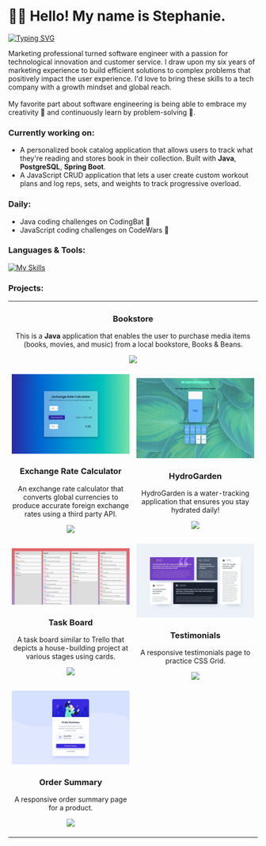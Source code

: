# 👋🏼 Hello! My name is Stephanie.

[![Typing SVG](https://readme-typing-svg.demolab.com?font=Fira+Code&duration=4000&pause=100&color=7229F7&vCenter=true&width=600&lines=Software+Engineer+%E2%9A%99%EF%B8%8F;Yogi+%F0%9F%A7%98%F0%9F%8F%BB%E2%80%8D%E2%99%80%EF%B8%8F;Bookworm+%F0%9F%93%96;Art-History+Enthusiast+%F0%9F%96%BC%EF%B8%8F;Celtics+Fan+%F0%9F%8F%80;Dog+Mom+%F0%9F%90%BE;Coffee+Lover+%E2%98%95)](https://git.io/typing-svg)

Marketing professional turned software engineer with a passion for technological innovation and customer service. I draw upon my six years of marketing experience to build efficient solutions to complex problems that positively impact the user experience. I'd love to bring these skills to a tech company with a growth mindset and global reach.
<br><br>
My favorite part about software engineering is being able to embrace my creativity 🎨 and continuously learn by problem-solving 🧠.

### Currently working on:
<ul>
  <li>A personalized book catalog application that allows users to track what they're reading and stores book in their collection. Built with <strong>Java</strong>, <strong>PostgreSQL</strong>, <strong>Spring Boot</strong>.</li>
  <li>A JavaScript CRUD application that lets a user create custom workout plans and log reps, sets, and weights to track progressive overload.</li>
</ul>

### Daily:
<ul>
  <li>Java coding challenges on CodingBat 🦇</li>
  <li>JavaScript coding challenges on CodeWars 🥋</li>
</ul>

### Languages & Tools:
[![My Skills](https://skillicons.dev/icons?i=java,js,postgresql,html,css,vue,spring,git,gitlab,postman,figma,visualstudio)](https://skillicons.dev)

### Projects:
<table width="100%">
  <tbody>
    <tr width="100%">
      <td width="100%" colspan="2" v-align="top">
        <h3 dir="auto" align="center">Bookstore</h3>
        <p align="center">This is a <strong>Java</strong> application that enables the user to purchase media items (books, movies, and music) from a local bookstore, Books & Beans.</p>
        <p align="center"><a href="https://github.com/stephnicoledev/book-store"><img src="https://img.shields.io/badge/CODE-644694?style=for-the-badge&amp;logo=github" style="max-width: 100%;"></a>
      </p>
      </td>
    </tr>
    <tr width="100%">
      <td width="50%" v-align="top">
        <a href="https://github.com/stephnicoledev/exchange-rate-calc"><img src="https://github.com/stephnicoledev/exchange-rate-calc/raw/main/demo.png"/></a>
        <h3 dir="auto" align="center">Exchange Rate Calculator</h3>
        <p align="center">An exchange rate calculator that converts global currencies to produce accurate foreign exchange rates using a third party API.</p>
        <p align="center"><a href="https://github.com/stephnicoledev/exchange-rate-calc"><img src="https://img.shields.io/badge/CODE-644694?style=for-the-badge&amp;logo=github" style="max-width: 100%;"></a>
      </td>
      <td width="50%" v-align="top">
        <a href="https://github.com/stephnicoledev/hydro-garden"><img src="https://github.com/stephnicoledev/hydro-garden/raw/master/demo.png"/></a>
        <h3 dir="auto" align="center">HydroGarden</h3>
        <p align="center">HydroGarden is a water-tracking application that ensures you stay hydrated daily!</p>
        <p align="center"><a href="https://github.com/stephnicoledev/hydro-garden"><img src="https://img.shields.io/badge/CODE-644694?style=for-the-badge&amp;logo=github" style="max-width: 100%;"></a>
      </td>
    </tr>
    <tr width="100%">
      <td width="50%" v-align="top">
        <a href="https://github.com/stephnicoledev/task-board"><img src="https://github.com/stephnicoledev/task-board/raw/main/Board_Preview.png"/></a>
        <h3 dir="auto" align="center">Task Board</h3>
        <p align="center">A task board similar to Trello that depicts a house-building project at various stages using cards.</p>
        <p align="center"><a href="https://github.com/stephnicoledev/task-board"><img src="https://img.shields.io/badge/CODE-644694?style=for-the-badge&amp;logo=github" style="max-width: 100%;"></a>
      </td>
      <td width="50%" v-align="top">
        <a href="https://github.com/stephnicoledev/testimonials"><img src="https://github.com/stephnicoledev/testimonials/raw/main/design/desktop-design.jpg"/></a>
        <h3 dir="auto" align="center">Testimonials</h3>
        <p align="center">A responsive testimonials page to practice CSS Grid.</p>
        <p align="center"><a href="https://github.com/stephnicoledev/testimonials"><img src="https://img.shields.io/badge/CODE-644694?style=for-the-badge&amp;logo=github" style="max-width: 100%;"></a>
      </td>
    </tr>
    <tr width="100%">
      <td width="50%" v-align="top">
        <a href="https://github.com/stephnicoledev/order-summary"><img src="https://github.com/stephnicoledev/order-summary/raw/main/design/desktop-design.jpg"/></a>
        <h3 dir="auto" align="center">Order Summary</h3>
        <p align="center">A responsive order summary page for a product.</p>
        <p align="center"><a href="https://github.com/stephnicoledev/order-summary"><img src="https://img.shields.io/badge/CODE-644694?style=for-the-badge&amp;logo=github" style="max-width: 100%;"></a>
      </td>
    </tr>
  </tbody>
</table>
